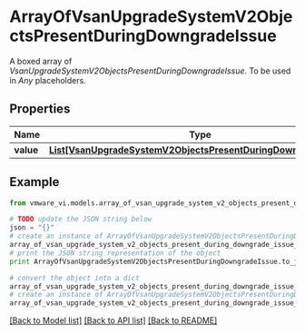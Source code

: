 # ArrayOfVsanUpgradeSystemV2ObjectsPresentDuringDowngradeIssue

A boxed array of *VsanUpgradeSystemV2ObjectsPresentDuringDowngradeIssue*. To be used in *Any* placeholders. 

## Properties
Name | Type | Description | Notes
------------ | ------------- | ------------- | -------------
**value** | [**List[VsanUpgradeSystemV2ObjectsPresentDuringDowngradeIssue]**](VsanUpgradeSystemV2ObjectsPresentDuringDowngradeIssue.md) |  | 

## Example

```python
from vmware_vi.models.array_of_vsan_upgrade_system_v2_objects_present_during_downgrade_issue import ArrayOfVsanUpgradeSystemV2ObjectsPresentDuringDowngradeIssue

# TODO update the JSON string below
json = "{}"
# create an instance of ArrayOfVsanUpgradeSystemV2ObjectsPresentDuringDowngradeIssue from a JSON string
array_of_vsan_upgrade_system_v2_objects_present_during_downgrade_issue_instance = ArrayOfVsanUpgradeSystemV2ObjectsPresentDuringDowngradeIssue.from_json(json)
# print the JSON string representation of the object
print ArrayOfVsanUpgradeSystemV2ObjectsPresentDuringDowngradeIssue.to_json()

# convert the object into a dict
array_of_vsan_upgrade_system_v2_objects_present_during_downgrade_issue_dict = array_of_vsan_upgrade_system_v2_objects_present_during_downgrade_issue_instance.to_dict()
# create an instance of ArrayOfVsanUpgradeSystemV2ObjectsPresentDuringDowngradeIssue from a dict
array_of_vsan_upgrade_system_v2_objects_present_during_downgrade_issue_form_dict = array_of_vsan_upgrade_system_v2_objects_present_during_downgrade_issue.from_dict(array_of_vsan_upgrade_system_v2_objects_present_during_downgrade_issue_dict)
```
[[Back to Model list]](../README.md#documentation-for-models) [[Back to API list]](../README.md#documentation-for-api-endpoints) [[Back to README]](../README.md)


